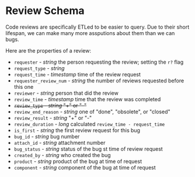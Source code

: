 

Review Schema
=============

Code reviews are specifically ETLed to be easier to query.  Due to their short lifespan, we can make many more assputions about them than we can bugs. 

Here are the properties of a review:

  * `requester` - *string* the person requesting the review; setting the `r?` flag
  * `request_type` - *string* 
  * `request_time` - *timestamp* time of the review request
  * `requester_review_num` - *string* the number of reviews requested before this one
  * `reviewer` - *string* person that did the review
  * `review_time` - *timestamp* time that the review was completed
  * ~~`review_type` - *string* "+" or "-"~~
  * `review_end_reason` - *string* one of "done", "obsolete", or "closed" 
  * `review_result` - *string* "+" or "-"
  * `review_duration` - *long* calculated `review_time - request_time`  
  * `is_first` - *string* the first review request for this bug
  * `bug_id` - *string* bug number 
  * `attach_id` - *string* attachment number
  * `bug_status` - *string* status of the bug st time of review request
  * `created_by` - *string* who created the bug
  * `product` - *string* product of the bug at time of request
  * `component` - *string* component of the bug at time of request
